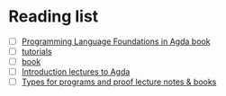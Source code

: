 # Reading list

- [ ] [Programming Language Foundations in Agda book](https://plfa.github.io/)
- [ ] [tutorials](https://people.inf.elte.hu/divip/AgdaTutorial/Index.html)
- [ ] [book](https://homotopytypetheory.org/book/)
- [ ] [Introduction lectures to Agda](http://www.cse.chalmers.se/edu/year/2017/course/DAT140_Types/LectureNotes.pdf)
- [ ] [Types for programs and proof lecture notes & books](http://www.cse.chalmers.se/edu/year/2017/course/DAT140_Types/)
